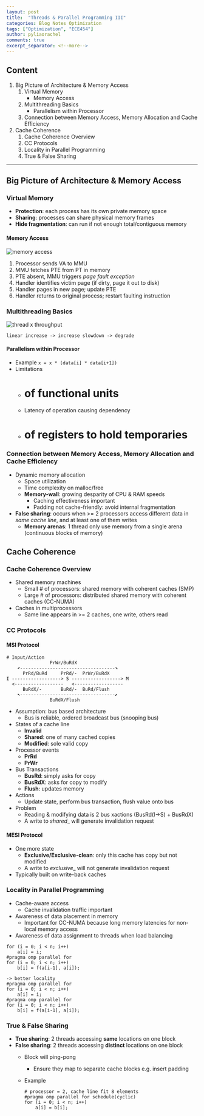 ```yaml
---
layout: post
title:  "Threads & Parallel Programming III"
categories: Blog Notes Optimization
tags: ["Optimization", "ECE454"]
author: pyliaorachel
comments: true
excerpt_separator: <!--more-->
---
```


## Content

1. Big Picture of Architecture & Memory Access
	1. Virtual Memory
		- Memory Access
	2. Multithreading Basics
		- Parallelism within Processor
	3. Connection between Memory Access, Memory Allocation and Cache Efficiency
2. Cache Coherence
	1. Cache Coherence Overview
	2. CC Protocols
	3. Locality in Parallel Programming
	4. True & False Sharing

<!--more-->
---
## Big Picture of Architecture & Memory Access

### Virtual Memory

- __Protection__: each process has its own private memory space
- __Sharing__: processes can share physical memory frames
- __Hide fragmentation__: can run if not enough total/contiguous memory

#### Memory Access

![memory access](http://wdxtub.com/images/14583140218329.jpg)

1. Processor sends VA to MMU
2. MMU fetches PTE from PT in memory
3. PTE absent, MMU triggers _page fault exception_
4. Handler identifies victim page (if dirty, page it out to disk)
5. Handler pages in new page; update PTE
6. Handler returns to original process; restart faulting instruction

### Multithreading Basics

![thread x throughput](https://docs.adobe.com/content/docs/en/aem/6-0/manage/capacity-guide/capacity-guide/_jcr_content/par/image_7.img.png/1346079308000.png)

`linear increase -> increase slowdown -> degrade`

#### Parallelism within Processor

- Example
	`x = x * (data[i] * data[i+1])`
- Limitations
	- # of functional units
	- Latency of operation causing dependency
	- # of registers to hold temporaries

### Connection between Memory Access, Memory Allocation and Cache Efficiency

- Dynamic memory allocation
	- Space utilization
	- Time complexity on malloc/free
	- __Memory-wall__: growing desparity of CPU & RAM speeds	
		- Caching effectiveness important
		- Padding not cache-friendly: avoid internal fragmentation
- __False sharing__: occurs when >= 2 processors access different data in _same cache line_, and at least one of them writes
	- __Memory arenas__: 1 thread only use memory from a single arena (continuous blocks of memory)

## Cache Coherence

### Cache Coherence Overview

- Shared memory machines
	- Small # of processors: shared memory with coherent caches (SMP)
	- Large # of processors: distributed shared memory with coherent caches (CC-NUMA)
- Caches in multiprocessors
	- Same line appears in >= 2 caches, one write, others read

### CC Protocols

#### MSI Protocol

```
# Input/Action
				PrWr/BuRdX
	⬈-----------------------------------⬊
	  PrRd/BuRd		PrRd/-	PrWr/BuRdX
I ------------------> S ------------------> M
  <------------------   <------------------
  	  BuRdX/-		BuRd/-	BuRd/Flush
	⬉-----------------------------------⬋
				BuRdX/Flush
```

- Assumption: bus based architecture
	- Bus is reliable, ordered broadcast bus (snooping bus)
- States of a cache line
	- __Invalid__
	- __Shared__: one of many cached copies
	- __Modified__: sole valid copy
- Processor events
	- __PrRd__
	- __PrWr__
- Bus Transactions
	- __BusRd__: simply asks for copy
	- __BusRdX__: asks for copy to modify
	- __Flush__: updates memory
- Actions
	- Update state, perform bus transaction, flush value onto bus
- Problem
	- Reading & modifying data is 2 bus xactions (BusRd(I->S) + BusRdX)
	- A write to _shared__ will generate invalidation request

#### MESI Protocol

- One more state
	- __Exclusive/Exclusive-clean__: only this cache has copy but not modified
	- A write to _exclusive__ will not generate invalidation request
- Typically built on write-back caches

### Locality in Parallel Programming

- Cache-aware access
	- Cache invalidation traffic important
- Awareness of data placement in memory
	- Important for CC-NUMA because long memory latencies for non-local memory access
- Awareness of data assignment to threads when load balancing

```
for (i = 0; i < n; i++) 
	a[i] = i;
#pragma omp parallel for
for (i = 0; i < n; i++)
	b[i] = f(a[i-1], a[i]);

-> better locality
#pragma omp parallel for
for (i = 0; i < n; i++) 
	a[i] = i;
#pragma omp parallel for
for (i = 0; i < n; i++)
	b[i] = f(a[i-1], a[i]);
```

### True & False Sharing

- __True sharing__: 2 threads accessing __same__ locations on one block
- __False sharing__: 2 threads accessing __distinct__ locations on one block
	- Block will ping-pong
		- Ensure they map to separate cache blocks e.g. insert padding
	- Example

		```
		# processor = 2, cache line fit 8 elements
		#pragma omp parallel for schedule(cyclic) 
		for (i = 0; i < n; i++)
			a[i] = b[i];
		```










